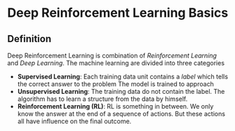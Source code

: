 # Deep Reinforcement Learning Basics

## Definition
Deep Reinforcement Learning is combination of *Reinforcement Learning* and *Deep Learning*. The machine learning are divided into three categories
* **Supervised Learning**: Each training data unit contains a *label* which tells the correct answer to the problem The model is trained to approach
* **Unsupervised Learning**: The training data do not contain the label. The algorithm has to learn a structure from the data by himself.
* **Reinforcement Learning (RL)**: RL is something in between. We only know the answer at the end of a sequence of actions.  But these actions all have influence on the final outcome.
